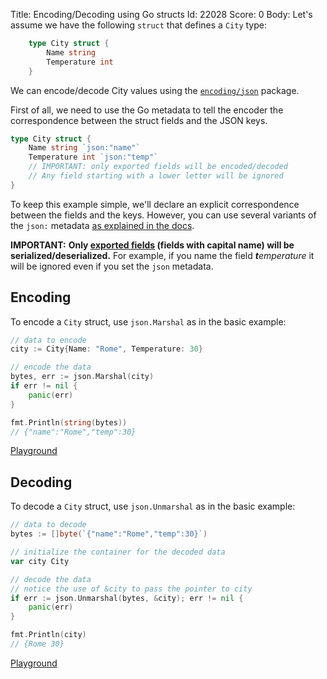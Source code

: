 Title: Encoding/Decoding using Go structs
Id: 22028
Score: 0
Body:
Let's assume we have the following `struct` that defines a `City` type:

```go
    type City struct {
        Name string
        Temperature int
    }
```

We can encode/decode City values using the [`encoding/json`](https://golang.org/pkg/encoding/json/) package.

First of all, we need to use the Go metadata to tell the encoder the correspondence between the struct fields and the JSON keys.

```go
type City struct {
    Name string `json:"name"`
    Temperature int `json:"temp"`
    // IMPORTANT: only exported fields will be encoded/decoded
    // Any field starting with a lower letter will be ignored
}
```

To keep this example simple, we'll declare an explicit correspondence between the fields and the keys. However, you can use several variants of the `json:` metadata [as explained in the docs](https://golang.org/pkg/encoding/json/#Marshal).

**IMPORTANT:** **Only [exported fields](a-1255) (fields with capital name) will be serialized/deserialized.** For example, if you name the field _**t**emperature_ it will be ignored even if you set the `json` metadata.

## Encoding

To encode a `City` struct, use `json.Marshal` as in the basic example:

```go
// data to encode
city := City{Name: "Rome", Temperature: 30}

// encode the data
bytes, err := json.Marshal(city)
if err != nil {
    panic(err)
}

fmt.Println(string(bytes))
// {"name":"Rome","temp":30}
```

[Playground](https://play.golang.org/p/KlziJIDWPW)

## Decoding

To decode a `City` struct, use `json.Unmarshal` as in the basic example:

```go
// data to decode
bytes := []byte(`{"name":"Rome","temp":30}`)

// initialize the container for the decoded data
var city City

// decode the data
// notice the use of &city to pass the pointer to city
if err := json.Unmarshal(bytes, &city); err != nil {
    panic(err)
}

fmt.Println(city)
// {Rome 30}
```

[Playground](https://play.golang.org/p/VHS28E-234)
